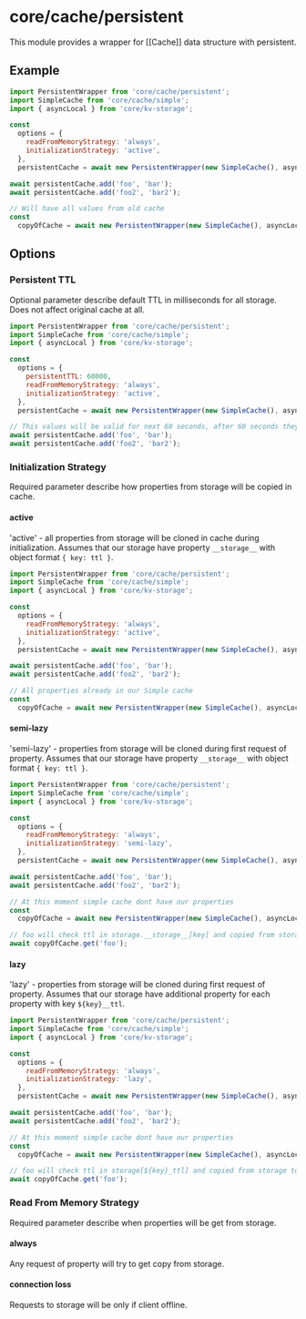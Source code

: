 # core/cache/persistent

This module provides a wrapper for [[Cache]] data structure with persistent.

## Example

```js
import PersistentWrapper from 'core/cache/persistent';
import SimpleCache from 'core/cache/simple';
import { asyncLocal } from 'core/kv-storage';

const
  options = {
    readFromMemoryStrategy: 'always',
    initializationStrategy: 'active',
  },
  persistentCache = await new PersistentWrapper(new SimpleCache(), asyncLocal, options).getInstance();

await persistentCache.add('foo', 'bar');
await persistentCache.add('foo2', 'bar2');

// Will have all values from old cache
const 
  copyOfCache = await new PersistentWrapper(new SimpleCache(), asyncLocal, options).getInstance();
```

## Options

### Persistent TTL

Optional parameter describe default TTL in milliseconds for all storage.
Does not affect original cache at all.

```js
import PersistentWrapper from 'core/cache/persistent';
import SimpleCache from 'core/cache/simple';
import { asyncLocal } from 'core/kv-storage';

const
  options = {
    persistentTTL: 60000,
    readFromMemoryStrategy: 'always',
    initializationStrategy: 'active',
  },
  persistentCache = await new PersistentWrapper(new SimpleCache(), asyncLocal, options).getInstance();

// This values will be valid for next 60 seconds, after 60 seconds they will be deleted at the first request
await persistentCache.add('foo', 'bar');
await persistentCache.add('foo2', 'bar2');
```

### Initialization Strategy

Required parameter describe how properties from storage will be copied in cache.

#### active

'active' - all properties from storage will be cloned in cache during initialization.
Assumes that our storage have property `__storage__` with object format `{ key: ttl }`.

```js
import PersistentWrapper from 'core/cache/persistent';
import SimpleCache from 'core/cache/simple';
import { asyncLocal } from 'core/kv-storage';

const
  options = {
    readFromMemoryStrategy: 'always',
    initializationStrategy: 'active',
  },
  persistentCache = await new PersistentWrapper(new SimpleCache(), asyncLocal, options).getInstance();

await persistentCache.add('foo', 'bar');
await persistentCache.add('foo2', 'bar2');

// All properties already in our Simple cache
const 
  copyOfCache = await new PersistentWrapper(new SimpleCache(), asyncLocal, options).getInstance();
```

#### semi-lazy

'semi-lazy' - properties from storage will be cloned during first request of property.
Assumes that our storage have property `__storage__` with object format `{ key: ttl }`.

```js
import PersistentWrapper from 'core/cache/persistent';
import SimpleCache from 'core/cache/simple';
import { asyncLocal } from 'core/kv-storage';

const
  options = {
    readFromMemoryStrategy: 'always',
    initializationStrategy: 'semi-lazy',
  },
  persistentCache = await new PersistentWrapper(new SimpleCache(), asyncLocal, options).getInstance();

await persistentCache.add('foo', 'bar');
await persistentCache.add('foo2', 'bar2');

// At this moment simple cache dont have our properties
const 
  copyOfCache = await new PersistentWrapper(new SimpleCache(), asyncLocal, options).getInstance();

// foo will check ttl in storage.__storage__[key] and copied from storage to our cache
await copyOfCache.get('foo');
```

#### lazy

'lazy' - properties from storage will be cloned during first request of property.
Assumes that our storage have additional property for each property with key `${key}__ttl`.

```js
import PersistentWrapper from 'core/cache/persistent';
import SimpleCache from 'core/cache/simple';
import { asyncLocal } from 'core/kv-storage';

const
  options = {
    readFromMemoryStrategy: 'always',
    initializationStrategy: 'lazy',
  },
  persistentCache = await new PersistentWrapper(new SimpleCache(), asyncLocal, options).getInstance();

await persistentCache.add('foo', 'bar');
await persistentCache.add('foo2', 'bar2');

// At this moment simple cache dont have our properties
const 
  copyOfCache = await new PersistentWrapper(new SimpleCache(), asyncLocal, options).getInstance();

// foo will check ttl in storage[${key}_ttl] and copied from storage to our cache
await copyOfCache.get('foo');
```

### Read From Memory Strategy

Required parameter describe when properties will be get from storage.

#### always

Any request of property will try to get copy from storage.

#### connection loss

Requests to storage will be only if client offline.